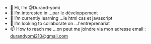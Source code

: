 - 👋 Hi, I’m @Durand-yomi
- 👀 I’m interested in ...par le développement
- 🌱 I’m currently learning ...le html css et javascript
- 💞️ I’m looking to collaborate on ...l'entreprenariat
- 📫 How to reach me ...on peut me joindre via mon adresse email : durandyomi210@gmail.com

<!---
Durand-yomi/Durand-yomi is a ✨ special ✨ repository because its `README.md` (this file) appears on your GitHub profile.
You can click the Preview link to take a look at your changes.
--->
